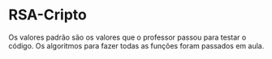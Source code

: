 # RSA-Cripto
Os valores padrão são os valores que o professor passou para testar o código.
Os algoritmos para fazer todas as funções foram passados em aula.
